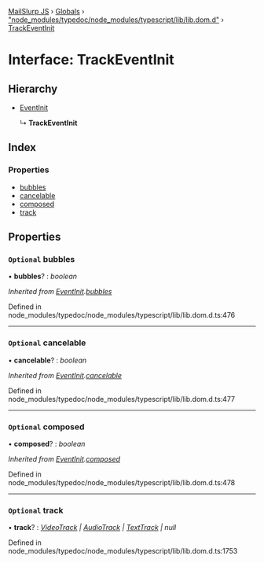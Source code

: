 [MailSlurp JS](../README.md) › [Globals](../globals.md) › ["node_modules/typedoc/node_modules/typescript/lib/lib.dom.d"](../modules/_node_modules_typedoc_node_modules_typescript_lib_lib_dom_d_.md) › [TrackEventInit](_node_modules_typedoc_node_modules_typescript_lib_lib_dom_d_.trackeventinit.md)

# Interface: TrackEventInit

## Hierarchy

* [EventInit](_node_modules_typedoc_node_modules_typescript_lib_lib_dom_d_.eventinit.md)

  ↳ **TrackEventInit**

## Index

### Properties

* [bubbles](_node_modules_typedoc_node_modules_typescript_lib_lib_dom_d_.trackeventinit.md#optional-bubbles)
* [cancelable](_node_modules_typedoc_node_modules_typescript_lib_lib_dom_d_.trackeventinit.md#optional-cancelable)
* [composed](_node_modules_typedoc_node_modules_typescript_lib_lib_dom_d_.trackeventinit.md#optional-composed)
* [track](_node_modules_typedoc_node_modules_typescript_lib_lib_dom_d_.trackeventinit.md#optional-track)

## Properties

### `Optional` bubbles

• **bubbles**? : *boolean*

*Inherited from [EventInit](_node_modules_typedoc_node_modules_typescript_lib_lib_dom_d_.eventinit.md).[bubbles](_node_modules_typedoc_node_modules_typescript_lib_lib_dom_d_.eventinit.md#optional-bubbles)*

Defined in node_modules/typedoc/node_modules/typescript/lib/lib.dom.d.ts:476

___

### `Optional` cancelable

• **cancelable**? : *boolean*

*Inherited from [EventInit](_node_modules_typedoc_node_modules_typescript_lib_lib_dom_d_.eventinit.md).[cancelable](_node_modules_typedoc_node_modules_typescript_lib_lib_dom_d_.eventinit.md#optional-cancelable)*

Defined in node_modules/typedoc/node_modules/typescript/lib/lib.dom.d.ts:477

___

### `Optional` composed

• **composed**? : *boolean*

*Inherited from [EventInit](_node_modules_typedoc_node_modules_typescript_lib_lib_dom_d_.eventinit.md).[composed](_node_modules_typedoc_node_modules_typescript_lib_lib_dom_d_.eventinit.md#optional-composed)*

Defined in node_modules/typedoc/node_modules/typescript/lib/lib.dom.d.ts:478

___

### `Optional` track

• **track**? : *[VideoTrack](_node_modules_typedoc_node_modules_typescript_lib_lib_dom_d_.videotrack.md) | [AudioTrack](_node_modules_typedoc_node_modules_typescript_lib_lib_dom_d_.audiotrack.md) | [TextTrack](_node_modules_typedoc_node_modules_typescript_lib_lib_dom_d_.texttrack.md) | null*

Defined in node_modules/typedoc/node_modules/typescript/lib/lib.dom.d.ts:1753
